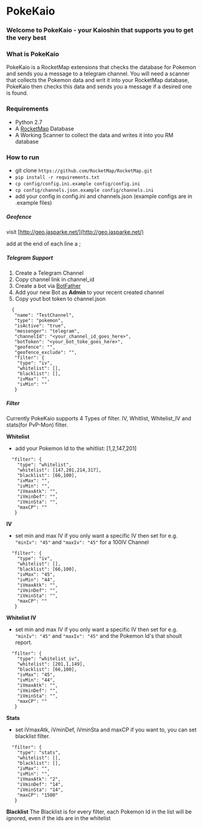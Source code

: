 # PokeKaio
### Welcome to PokeKaio - your Kaioshin that supports you to get the very best

### What is PokeKaio
PokeKaio is a RocketMap extensions that checks the database for Pokemon and sends you a message to a telegram channel.
You will need a scanner that collects the Pokemon data and writ it into your RocketMap database, PokeKaio then checks this data and sends you a message if a desired one is found.


### Requirements
* Python 2.7
* A [RocketMap](https://github.com/RocketMap/RocketMap) Database 
* A Working Scanner to collect the data and writes it into you RM database


### How to run

- git clone ```https://github.com/RocketMap/RocketMap.git```
- ```pip install -r requirements.txt ```
- ```cp config/config.ini.example config/config.ini```
- ```cp config/channels.json.example config/channels.ini```
- add your config in config.ini and channels.json (example configs are in .example files)


##### Geofence
visit [http://geo.jasparke.net/](http://geo.jasparke.net/)

add at the end of each line a  ; 


##### Telegram Support

1. Create a Telegram Channel
2. Copy channel link in channel_id
3. Create a bot via [BotFather](https://core.telegram.org/bots#6-botfather)
4. Add your new Bot as **Admin** to your recent created channel
5. Copy yout bot token to channel.json 
 
```
  {
   "name": "TestChannel",
   "type": "pokemon",
   "isActive": "true",
   "messenger": "telegram",
   "channelId": "<your_channel_id_goes_here>",
   "botToken": "<your_bot_toke_goes_here>",
   "geofence": "",
   "geofence_exclude": "",
   "filter": {
    "type": "iv",
    "whitelist": [],
    "blacklist": [],
    "ivMax": "",
    "ivMin": ""
   }

```
##### Filter
Currently PokeKaio supports 4 Types of filter. IV, Whitlist, Whitelist_IV and stats(for PvP-Mon) filter.

**Whitelist**

* add your Pokemon Id to the whitlist: [1,2,147,201]

``` 
  "filter": {
    "type": "whitelist",
    "whitelist": [147,201,214,317],
    "blacklist": [66,100],
    "ivMax": "",
    "ivMin": "",
    "iVmaxAtk": "",
    "iVminDef": "",
    "iVminSta": "",
    "maxCP": ""
   }
```   
  

**IV** 
* set min and max IV if you only want a specific IV then set for e.g. ```"minIv": "45"``` and ```"maxIv": "45"``` for a 100IV Channel
```  
  "filter": {
    "type": "iv",
    "whitelist": [],
    "blacklist": [66,100],
    "ivMax": "45",
    "ivMin": "44",
    "iVmaxAtk": "",
    "iVminDef": "",
    "iVminSta": "",
    "maxCP": ""
   }
```

**Whitelist IV** 
* set min and max IV if you only want a specific IV then set for e.g. ```"minIv": "45"``` and ```"maxIv": "45"``` and the Pokemon Id's that shoult report.
```  
  "filter": {
    "type": "whitelist_iv",
    "whitelist": [201,1,149],
    "blacklist": [66,100],
    "ivMax": "45",
    "ivMin": "44",
    "iVmaxAtk": "",
    "iVminDef": "",
    "iVminSta": "",
    "maxCP": ""
   }
```

**Stats** 
* set  iVmaxAtk, iVminDef, iVminSta and maxCP if you want to, you can set blacklist filter.
```  
  "filter": {
    "type": "stats",
    "whitelist": [],
    "blacklist": [],
    "ivMax": "",
    "ivMin": "",
    "iVmaxAtk": "2",
    "iVminDef": "14",
    "iVminSta": "14",
    "maxCP": "1500"
   }
```
**Blacklist** The Blacklist is for every filter, each Pokemon Id in the list will be ignored, even if the ids are in the whitelist